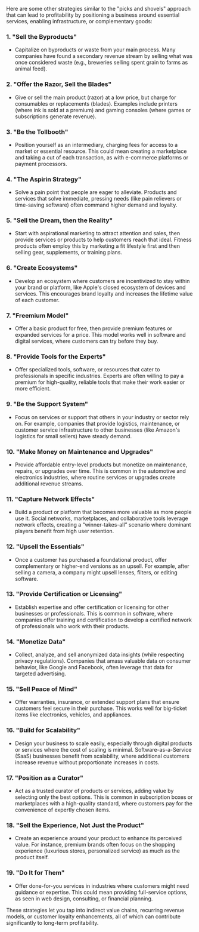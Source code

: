 Here are some other strategies similar to the "picks and shovels" approach that can lead to profitability by positioning a business around essential services, enabling infrastructure, or complementary goods:

### 1. **"Sell the Byproducts"**
   - Capitalize on byproducts or waste from your main process. Many companies have found a secondary revenue stream by selling what was once considered waste (e.g., breweries selling spent grain to farms as animal feed).

### 2. **"Offer the Razor, Sell the Blades"**
   - Give or sell the main product (razor) at a low price, but charge for consumables or replacements (blades). Examples include printers (where ink is sold at a premium) and gaming consoles (where games or subscriptions generate revenue).

### 3. **"Be the Tollbooth"**
   - Position yourself as an intermediary, charging fees for access to a market or essential resource. This could mean creating a marketplace and taking a cut of each transaction, as with e-commerce platforms or payment processors.

### 4. **"The Aspirin Strategy"**
   - Solve a pain point that people are eager to alleviate. Products and services that solve immediate, pressing needs (like pain relievers or time-saving software) often command higher demand and loyalty.

### 5. **"Sell the Dream, then the Reality"**
   - Start with aspirational marketing to attract attention and sales, then provide services or products to help customers reach that ideal. Fitness products often employ this by marketing a fit lifestyle first and then selling gear, supplements, or training plans.

### 6. **"Create Ecosystems"**
   - Develop an ecosystem where customers are incentivized to stay within your brand or platform, like Apple's closed ecosystem of devices and services. This encourages brand loyalty and increases the lifetime value of each customer.

### 7. **"Freemium Model"**
   - Offer a basic product for free, then provide premium features or expanded services for a price. This model works well in software and digital services, where customers can try before they buy.

### 8. **"Provide Tools for the Experts"**
   - Offer specialized tools, software, or resources that cater to professionals in specific industries. Experts are often willing to pay a premium for high-quality, reliable tools that make their work easier or more efficient.

### 9. **"Be the Support System"**
   - Focus on services or support that others in your industry or sector rely on. For example, companies that provide logistics, maintenance, or customer service infrastructure to other businesses (like Amazon's logistics for small sellers) have steady demand.

### 10. **"Make Money on Maintenance and Upgrades"**
   - Provide affordable entry-level products but monetize on maintenance, repairs, or upgrades over time. This is common in the automotive and electronics industries, where routine services or upgrades create additional revenue streams.

### 11. **"Capture Network Effects"**
   - Build a product or platform that becomes more valuable as more people use it. Social networks, marketplaces, and collaborative tools leverage network effects, creating a “winner-takes-all” scenario where dominant players benefit from high user retention.

### 12. **"Upsell the Essentials"**
   - Once a customer has purchased a foundational product, offer complementary or higher-end versions as an upsell. For example, after selling a camera, a company might upsell lenses, filters, or editing software.

### 13. **"Provide Certification or Licensing"**
   - Establish expertise and offer certification or licensing for other businesses or professionals. This is common in software, where companies offer training and certification to develop a certified network of professionals who work with their products.

### 14. **"Monetize Data"**
   - Collect, analyze, and sell anonymized data insights (while respecting privacy regulations). Companies that amass valuable data on consumer behavior, like Google and Facebook, often leverage that data for targeted advertising.

### 15. **"Sell Peace of Mind"**
   - Offer warranties, insurance, or extended support plans that ensure customers feel secure in their purchase. This works well for big-ticket items like electronics, vehicles, and appliances.

### 16. **"Build for Scalability"**
   - Design your business to scale easily, especially through digital products or services where the cost of scaling is minimal. Software-as-a-Service (SaaS) businesses benefit from scalability, where additional customers increase revenue without proportionate increases in costs.

### 17. **"Position as a Curator"**
   - Act as a trusted curator of products or services, adding value by selecting only the best options. This is common in subscription boxes or marketplaces with a high-quality standard, where customers pay for the convenience of expertly chosen items.

### 18. **"Sell the Experience, Not Just the Product"**
   - Create an experience around your product to enhance its perceived value. For instance, premium brands often focus on the shopping experience (luxurious stores, personalized service) as much as the product itself.

### 19. **"Do It for Them"**
   - Offer done-for-you services in industries where customers might need guidance or expertise. This could mean providing full-service options, as seen in web design, consulting, or financial planning.

These strategies let you tap into indirect value chains, recurring revenue models, or customer loyalty enhancements, all of which can contribute significantly to long-term profitability.